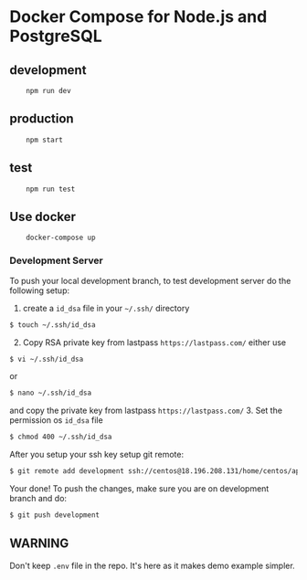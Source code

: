 # Docker Compose for Node.js and PostgreSQL

## development
```
    npm run dev
```
## production
```
    npm start
```
## test
```
    npm run test
```

## Use docker
```
    docker-compose up
```

### Development Server
To push your local development branch, to test development server do the following setup:
1. create a `id_dsa` file in your `~/.ssh/` directory
```bash
$ touch ~/.ssh/id_dsa
```
2. Copy RSA private key from lastpass `https://lastpass.com/`
either use
```bash
$ vi ~/.ssh/id_dsa
```
or
```bash
$ nano ~/.ssh/id_dsa
```
and copy the private key from lastpass `https://lastpass.com/`
3. Set the permission os `id_dsa` file
```bash
$ chmod 400 ~/.ssh/id_dsa
```
After you setup your ssh key setup git remote:
```bash
$ git remote add development ssh://centos@18.196.208.131/home/centos/app/src/merchant.backend/
```

Your done!
To push the changes, make sure you are on development branch and do:
```bash
$ git push development
```


## WARNING
Don't keep `.env` file in the repo. It's here as it makes demo example simpler.
